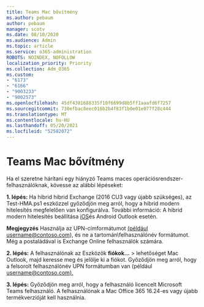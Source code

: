 ```yaml
---
title: Teams Mac bővítmény
ms.author: pebaum
author: pebaum
manager: scotv
ms.date: 08/10/2020
ms.audience: Admin
ms.topic: article
ms.service: o365-administration
ROBOTS: NOINDEX, NOFOLLOW
localization_priority: Priority
ms.collection: Adm_O365
ms.custom:
- "6173"
- "6166"
- "9003233"
- "9002573"
ms.openlocfilehash: 45df4381688335f10f6699d8b5ff1aaafd6f7257
ms.sourcegitcommit: 730efbac8eec016b2b4f83f1b0e01e077f28c444
ms.translationtype: MT
ms.contentlocale: hu-HU
ms.lasthandoff: 05/20/2021
ms.locfileid: "52582072"
---
```

# <a name="teams-add-in-for-mac"></a>Teams Mac bővítmény

Ha el szeretne hárítani egy hiányzó Teams maces operációsrendszer-felhasználóknak, kövesse az alábbi lépéseket:

**1. lépés:** Ha hibrid hibrid Exchange (2016 CU3 vagy újabb szükséges), az Test-HMA.ps1 eszközzel győződjön meg arról, hogy a hibrid modern hitelesítés megfelelően van konfigurálva. További információ: A hibrid modern hitelesítés beállítása [iOS](https://aka.ms/TestHMAEAS)és Android Outlook esetén.  

**Megjegyzés** Használja az UPN-címformátumot [(például username@contoso.com](mailto:username@contoso.com)), és ne a tartomán\felhasználónév formátumot. Még a postaládával is Exchange Online felhasználók számára.

**2. lépés:** A felhasználónak az Eszközök **fiókok...**  >   lehetőséget Mac Outlook, majd keresse meg és jelölje ki a fiókot. Győződjön meg arról, hogy a felsorolt felhasználónév UPN formátumban van (például [username@contoso.com).](mailto:username@contoso.com)

**3. lépés:** Győződjön meg arról, hogy a felhasználó licencelt Microsoft Teams felhasználó. A felhasználónak a Mac Office 365 16.24-es vagy újabb termékverzióját kell használnia.